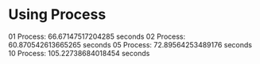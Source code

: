 # Using Process

01 Process: 66.67147517204285 seconds
02 Process: 60.870542613665265 seconds
05 Process: 72.89564253489176 seconds
10 Process: 105.22738684018454 seconds